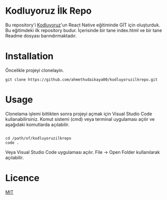 # Kodluyoruz İlk Repo

Bu repository'i [Kodluyoruz](https://kodluyoruz.org/)'un React Native eğitiminde GİT için oluşturduk. Bu eğitimdeki ilk repository budur. İçerisinde bir tane index.html ve bir tane Readme dosyası barındırmaktadır.

# Installation

Öncelikle projeyi clonelayin.

```
git clone https://github.com/ahmethudaikaya00/kodluyoruzilkrepo.git
```

# Usage

Clonelama işlemi bittikten sonra projeyi açmak için Visual Studio Code kullanabilirsiniz. 
Komut sistemi (cmd) veya terminal uygulaması açılır ve aşağıdaki komutlarda açılabilir.

```

cd /path/of/kodluyoruzilkrepo
code .

```

Veya Visual Studio Code uygulaması açılır. File -> Open Folder kullanılarak açılabilir.

# Licence

[MIT](https://opensource.org/licenses/MIT)